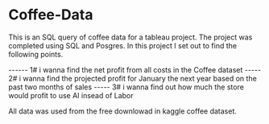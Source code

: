 # Coffee-Data
This is an SQL query of coffee data for a tableau project.
The project was completed using SQL and Posgres. 
In this project I set out to find the following points.

------ 1# i wanna find the net profit from all costs in the Coffee dataset
----- 2# i wanna find the projected profit for January the next year based on the past two months of sales
----- 3# i wanna find out how much the store would profit to use AI insead of Labor 

All data was used from the free downlowad in kaggle coffee dataset.
